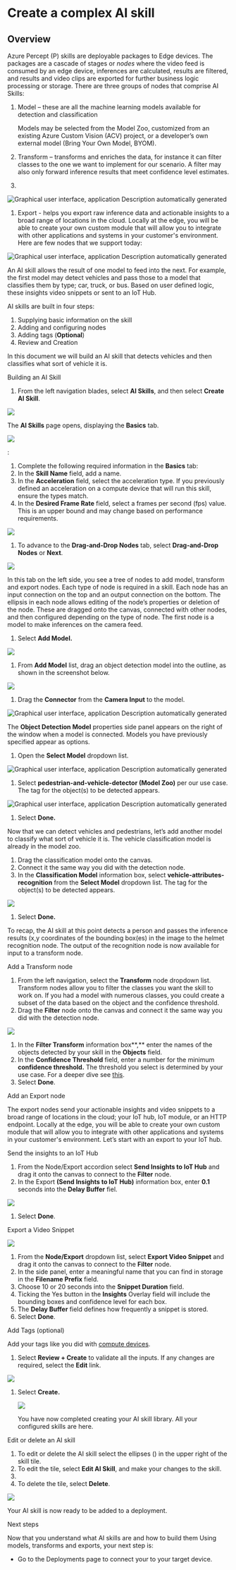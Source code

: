 # Create a complex AI skill

## Overview

Azure Percept (P) skills are deployable packages to Edge devices. The packages are a cascade of stages or *nodes* where the video feed is consumed by an edge device, inferences are calculated, results are filtered, and results and video clips are exported for further business logic processing or storage. There are three groups of nodes that comprise AI Skills:

1.  Model – these are all the machine learning models available for detection and classification

    Models may be selected from the Model Zoo, customized from an existing Azure Custom Vision (ACV) project, or a developer’s own external model (Bring Your Own Model, BYOM).

1.  Transform – transforms and enriches the data, for instance it can filter classes to the one we want to implement for our scenario. A filter may also only forward inference results that meet confidence level estimates.
2.  

![Graphical user interface, application Description automatically generated](.media/f6831e85021adeb3d109ce68d1fc8c5c.png)

1.  Export - helps you export raw inference data and actionable insights to a broad range of locations in the cloud. Locally at the edge, you will be able to create your own custom module that will allow you to integrate with other applications and systems in your customer's environment. Here are few nodes that we support today:

![Graphical user interface, application Description automatically generated](.media/7005cc8e5afd1de93a13e86b150173c3.png)

An AI skill allows the result of one model to feed into the next. For example, the first model may detect vehicles and pass those to a model that classifies them by type; car, truck, or bus. Based on user defined logic, these insights video snippets or sent to an IoT Hub.

AI skills are built in four steps:

1.  Supplying basic information on the skill
2.  Adding and configuring nodes
3.  Adding tags (**Optional**)
4.  Review and Creation

In this document we will build an AI skill that detects vehicles and then classifies what sort of vehicle it is.

Building an AI Skill

1.  From the left navigation blades, select **AI Skills**, and then select **Create AI Skill**.

![](.media/2f5504beac989351c5e15ca2a802057a.png)

The **AI Skills** page opens, displaying the **Basics** tab.

![](.media/149e4ce010a90895299c465f4fd6f51f.png)

:

1.  Complete the following required information in the **Basics** tab:
2.  In the **Skill Name** field, add a name.
3.  In the **Acceleration** field, select the acceleration type. If you previously defined an acceleration on a compute device that will run this skill, ensure the types match.
4.  In the **Desired Frame Rate** field, select a frames per second (fps) value. This is an upper bound and may change based on performance requirements.

![](.media/c3476db70ad31aa86a4b7a803a100889.png)

1.  To advance to the **Drag-and-Drop Nodes** tab, select **Drag-and-Drop Nodes** or **Next**.

![](.media/698c54f68b37a143851ff49a50ba6368.png)

In this tab on the left side, you see a tree of nodes to add model, transform and export nodes. Each type of node is required in a skill. Each node has an input connection on the top and an output connection on the bottom. The ellipsis in each node allows editing of the node’s properties or deletion of the node. These are dragged onto the canvas, connected with other nodes, and then configured depending on the type of node. The first node is a model to make inferences on the camera feed.

1.  Select **Add Model.**

![](.media/5a564616d81306e0c215132fc50b33f0.png)

1.  From **Add Model** list, drag an object detection model into the outline, as shown in the screenshot below.

![](.media/d8aa8e651dc121780487a1b6a2232a2d.png)

1.  Drag the **Connector** from the **Camera Input** to the model.

![Graphical user interface, application Description automatically generated](.media/181807d2a5ab7cbb9710456334c04403.png)

The **Object Detection Model** properties side panel appears on the right of the window when a model is connected. Models you have previously specified appear as options.

1.  Open the **Select Model** dropdown list.

![Graphical user interface, application Description automatically generated](.media/9d710bff56ef151ca071f676a6098d68.png)

1.  Select **pedestrian-and-vehicle-detector (Model Zoo)** per our use case. The tag for the object(s) to be detected appears.

![Graphical user interface, application Description automatically generated](.media/5e45d4265599919877215d563999e7fd.png)

1.  Select **Done.**

Now that we can detect vehicles and pedestrians, let’s add another model to classify what sort of vehicle it is. The vehicle classification model is already in the model zoo.

1.  Drag the classification model onto the canvas.
2.  Connect it the same way you did with the detection node.
3.  In the **Classification Model** information box, select **vehicle-attributes-recognition** from the **Select Model** dropdown list. The tag for the object(s) to be detected appears.

![](.media/a89e793daff10ea2b030fffb487518ac.png)

1.  Select **Done.**

To recap, the AI skill at this point detects a person and passes the inference results (x,y coordinates of the bounding box(es) in the image to the helmet recognition node. The output of the recognition node is now available for input to a transform node.

Add a Transform node

1.  From the left navigation, select the **Transform** node dropdown list. Transform nodes allow you to filter the classes you want the skill to work on. If you had a model with numerous classes, you could create a subset of the data based on the object and the confidence threshold.
2.  Drag the **Filter** node onto the canvas and connect it the same way you did with the detection node.

![](.media/410f22e98d47659c9484fdc0c42aa62a.png)

1.  In the **Filter Transform** information box**,** enter the names of the objects detected by your skill in the **Objects** field.
2.  In the **Confidence Threshold** field, enter a number for the minimum **confidence threshold.** The threshold you select is determined by your use case. For a deeper dive see [this](https://social.technet.microsoft.com/wiki/contents/articles/33879.classification-algorithms-parameters-in-azure-ml.aspx).
3.  Select **Done**.

Add an Export node

The export nodes send your actionable insights and video snippets to a broad range of locations in the cloud; your IoT hub, IoT module, or an HTTP endpoint. Locally at the edge, you will be able to create your own custom module that will allow you to integrate with other applications and systems in your customer's environment. Let’s start with an export to your IoT hub.

Send the insights to an IoT Hub

1.  From the Node/Export accordion select **Send Insights to IoT Hub** and drag it onto the canvas to connect to the **Filter** node.
2.  In the Export **(Send Insights to IoT Hub)** information box, enter **0.1** seconds into the **Delay Buffer** fiel.

![](.media/0fccade16a18ba0ce56a89c67a0585cd.png)

1.  Select **Done**.

Export a Video Snippet

![](.media/8d17d61d6466500ad06b4d45d26f0c37.png)

1.  From the **Node/Export** dropdown list, select **Export Video Snippet** and drag it onto the canvas to connect to the **Filter** node.
2.  In the side panel, enter a meaningful name that you can find in storage in the **Filename Prefix** field.
3.  Choose 10 or 20 seconds into the **Snippet Duration** field.
4.  Ticking the Yes button in the **Insights** Overlay field will include the bounding boxes and confidence level for each box.
5.  The **Delay Buffer** field defines how frequently a snippet is stored.
6.  Select **Done**.

Add Tags (optional)

Add your tags like you did with [compute devices](#_Add_Tags(Optional)).

1.  Select **Review + Create** to validate all the inputs. If any changes are required, select the **Edit** link.

![](.media/95befbf90f485cbcfd88b12bc34bed69.png)

1.  Select **Create.**

    ![](.media/828cc4d38b81b3649ab71ba9369856f7.png)

    You have now completed creating your AI skill library. All your configured skills are here.

Edit or delete an AI skill

1.  To edit or delete the AI skill select the ellipses () in the upper right of the skill tile.
2.  To edit the tile, select **Edit AI Skill**, and make your changes to the skill.
3.  
4.  To delete the tile, select **Delete**.

![](.media/b0f6e27ae642e0f28d63189037fa45f8.png)

Your AI skill is now ready to be added to a deployment.

Next steps

Now that you understand what AI skills are and how to build them Using models, transforms and exports, your next step is:

-   Go to the Deployments page to connect your to your target device.
